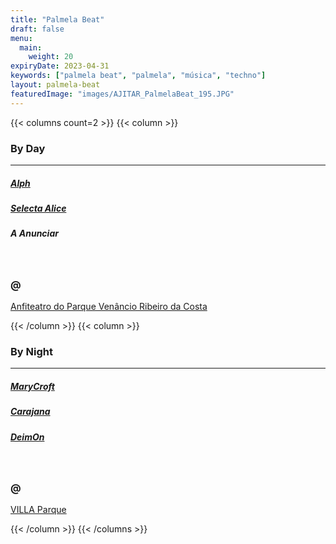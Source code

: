 ```yaml
---
title: "Palmela Beat"
draft: false
menu:
  main:
    weight: 20
expiryDate: 2023-04-31
keywords: ["palmela beat", "palmela", "música", "techno"]
layout: palmela-beat
featuredImage: "images/AJITAR_PalmelaBeat_195.JPG"
---
```



{{< columns count=2 >}} {{< column >}}


### By Day
---
##### [Alph](https://www.mixcloud.com/ruipedroalferespedro/)
##### [Selecta Alice](https://soundcloud.com/selecta-alice)
##### A Anunciar

<br>

### @

[Anfiteatro do Parque Venâncio Ribeiro da Costa](https://maps.app.goo.gl/dwMcLqkhZEHuAcg16)


{{< /column >}} {{< column >}}

### By Night
---
##### [MaryCroft](https://soundcloud.com/marycroft-macedo)
##### [Carajana](https://soundcloud.com/cajaranamusic)
##### [DeimOn](https://soundcloud.com/dj-deimon)
<br>

### @ 

[VILLA Parque](https://maps.app.goo.gl/nK2AqJphFurYeuYH6)

{{< /column >}} {{< /columns >}}



